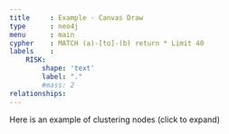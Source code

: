 ```yaml
---
title     : Example - Canvas Draw
type      : neo4j
menu      : main
cypher    : MATCH (a)-[to]-(b) return * Limit 40
labels    :
    RISK:
        shape: 'text'
        label: "."
        #mass: 2
relationships:
---
```


Here is an example of clustering nodes (click to expand)

<script>

function add_Text_To_Node(nodeId, text)
{
    let network = neo.viz._network
    ctx = neo.viz._network.canvas.getContext()
    var nodeId       = neo.nodes_Ids()[nodeId];
    var nodePosition = network.getPositions([nodeId]);
    var x            = nodePosition[nodeId].x
    var y            = nodePosition[nodeId].y
    ctx.fillText(text, x, y+20)
    ctx.strokeStyle  = '#294475';
    ctx.lineWidth    = 4;
    ctx.fillStyle    = '#A6D5F7';
    ctx.circle(x + 10, y,10);

    ctx.fill();
    ctx.stroke();
    //neo.go_to_node(0)
}

function afterLoad() {
     let network = neo.viz._network
        network.on("afterDrawing", function (ctx) {
            add_Text_To_Node(0,"this is new text", ctx)
            add_Text_To_Node(1,"node 1t", ctx)
        })

}
</script>